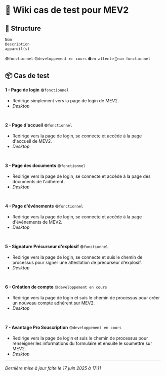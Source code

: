 # 🚀 **Wiki cas de test pour MEV2**


## 📝 **Structure**

```md
Nom
Description
appareil(s)
```

`🟢fonctionnel`
`🟡developpement en cours`
`🟠en attente`
`🔴non fonctionnel`
<br>

## 📦 **Cas de test**

**1 - Page de login** `🟢fonctionnel`
- Redirige simplement vers la page de login de MEV2.
- _Desktop_
<br>

**2 - Page d'accueil** `🟢fonctionnel`
- Redirige vers la page de login, se connecte et accède à la page d'accueil de MEV2.
- _Desktop_
<br>

**3 - Page des documents** `🟢fonctionnel`
- Redirige vers la page de login, se connecte et accède à la page des documents de l'adhérent.
- _Desktop_
<br>

**4 - Page d'événements** `🟢fonctionnel`
- Redirige vers la page de login, se connecte et accède à la page d'événements de MEV2.
- _Desktop_
<br>

**5 - Signature Précurseur d'explosif** `🟢fonctionnel`
- Redirige vers la page de login, se connecte et suis le chemin de processus pour signer une attestation de précurseur d'explosif.
- _Desktop_
<br>

**6 - Création de compte** `🟡developpement en cours`
- Redirige vers la page de login et suis le chemin de processus pour créer un nouveau compte adhérent sur MEV2.
- _Desktop_
<br>

**7 - Avantage Pro Souscription** `🟡developpement en cours`
- Redirige vers la page de login et suis le chemin de processus pour renseigner les informations du formulaire et ensuite le soumettre sur MEV2.
- _Desktop_

---

*Dernière mise à jour faite le 17 juin 2025 à 17:11*